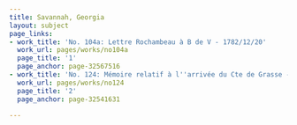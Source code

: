 ```yaml
---
title: Savannah, Georgia
layout: subject
page_links:
- work_title: 'No. 104a: Lettre Rochambeau à B de V - 1782/12/20'
  work_url: pages/works/no104a
  page_title: '1'
  page_anchor: page-32567516
- work_title: 'No. 124: Mémoire relatif à l''arrivée du Cte de Grasse - 1781/08/01'
  work_url: pages/works/no124
  page_title: '2'
  page_anchor: page-32541631

---
```

